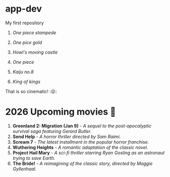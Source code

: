 # app-dev
My first repository

1. *One piece stampede*
2. *One pice gold*
3. *Howl's moving castle*

1. *One piece*
2. *Kaiju no.8*
3. *King of kings*

That is so cinematic! :😲:
 # 2026 Upcoming movies 🎦
1. **Greenland 2: Migration (Jan 9)** - *A sequel to the post-apocalyptic survival saga featuring Gerard Butler.*
2. **Send Help** - *A horror thriller directed by Sam Raimi.*
3. **Scream 7** - *The latest installment in the popular horror franchise.*
4. **Wuthering Heights** - *A romantic adaptation of the classic novel.*
5. **Project Hail Mary** - *A sci-fi thriller starring Ryan Gosling as an astronaut trying to save Earth.*
6. **The Bride!** - *A reimagining of the classic story, directed by Maggie Gyllenhaal.*
